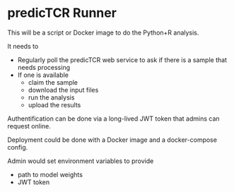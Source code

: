 # predicTCR Runner

This will be a script or Docker image to do the Python+R analysis.

It needs to

- Regularly poll the predicTCR web service to ask if there is a sample that needs processing
- If one is available
  - claim the sample
  - download the input files
  - run the analysis
  - upload the results

Authentification can be done via a long-lived JWT token that admins can request online.

Deployment could be done with a Docker image and a docker-compose config.

Admin would set environment variables to provide

- path to model weights
- JWT token

